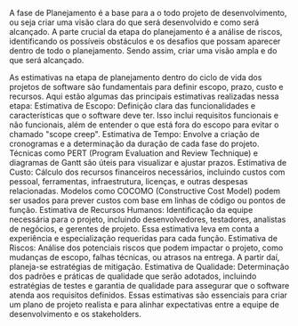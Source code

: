 
  A fase de Planejamento é a base para a o todo projeto de desenvolvimento, ou seja criar uma visão clara do que será desenvolvido e como será alcançado.
  A parte crucial da etapa do planejamento é a análise de riscos, identificando os possíveis obstáculos e os desafios que possam aparecer dentro de todo o planejamento. Sendo assim, criar uma visão ampla e do que será alcançado.

  As estimativas na etapa de planejamento dentro do ciclo de vida dos projetos de software são fundamentais para definir escopo, prazo, custo e recursos. Aqui estão algumas das principais estimativas realizadas nessa etapa:
Estimativa de Escopo: Definição clara das funcionalidades e características que o software deve ter. Isso inclui requisitos funcionais e não funcionais, além de entender o que está fora do escopo para evitar o chamado "scope creep".
Estimativa de Tempo: Envolve a criação de cronogramas e a determinação da duração de cada fase do projeto. Técnicas como PERT (Program Evaluation and Review Technique) e diagramas de Gantt são úteis para visualizar e ajustar prazos.
Estimativa de Custo: Cálculo dos recursos financeiros necessários, incluindo custos com pessoal, ferramentas, infraestrutura, licenças, e outras despesas relacionadas. Modelos como COCOMO (Constructive Cost Model) podem ser usados para prever custos com base em linhas de código ou pontos de função.
Estimativa de Recursos Humanos: Identificação da equipe necessária para o projeto, incluindo desenvolvedores, testadores, analistas de negócios, e gerentes de projeto. Essa estimativa leva em conta a experiência e especialização requeridas para cada função.
Estimativa de Riscos: Análise dos potenciais riscos que podem impactar o projeto, como mudanças de escopo, falhas técnicas, ou atrasos na entrega. A partir daí, planeja-se estratégias de mitigação.
Estimativa de Qualidade: Determinação dos padrões e práticas de qualidade que serão adotados, incluindo estratégias de testes e garantia de qualidade para assegurar que o software atenda aos requisitos definidos.
Essas estimativas são essenciais para criar um plano de projeto realista e para alinhar expectativas entre a equipe de desenvolvimento e os stakeholders.
